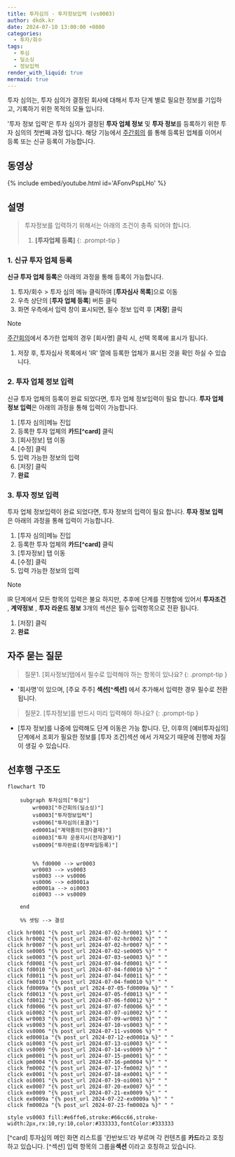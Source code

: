 ```yaml
---
title: 투자심의 - 투자정보입력 (vs0003)
author: dkdk.kr
date: 2024-07-10 13:00:00 +0800
categories:
  - 투자/회수
tags:
  - 투심
  - 딜소싱
  - 정보입력
render_with_liquid: true
mermaid: true
---
```

투자 심의는,
투자 심의가 결정된 회사에 대해서 투자 단계 별로 필요한 정보를 기입하고, 기록하기 위한
목적의 모듈 입니다. 

'투자 정보 입력'은
투자 심의가 결정된 **투자 업체 정보** 및 **투자 정보**를 등록하기 위한 투자 심의의 첫번째 과정 입니다.
해당 기능에서 [주간회의](https://guide.vcworks.kr/posts/wr0003/) 를 통해 등록된 업체를 이어서 등록 또는 신규 등록이 가능합니다.

## 동영상

{% include embed/youtube.html id='AFonvPspLHo' %}

## 설명

> 투자정보를 입력하기 위해서는 아래의 조건이 충족 되어야 합니다.
> 1. **[투자업체 등록]**
{: .prompt-tip }

### 1. 신규 투자 업체 등록
**신규 투자 업체 등록**은 아래의 과정을 통해 등록이 가능합니다.
1. 투자/회수 > 투자 심의 메뉴 클릭하여 [**투자심사 목록**]으로 이동
2. 우측 상단의 [**투자 업체 등록**] 버튼 클릭 
3. 화면 우측에서 입력 창이 표시되면, 필수 정보 입력 후 [**저장**] 클릭

> [!NOTE]
> [주간회의](https://guide.vcworks.kr/posts/wr0003/)에서 추가한 업체의 경우 [회사명] 클릭 시, 선택 목록에 표시가 됩니다.

1.  저장 후, 투자심사 목록에서 'IR' 열에 등록한 업체가 표시된 것을 확인 하실 수 있습니다.

### 2. 투자 업체 정보 입력
신규 투자 업체의 등록이 완료 되었다면, 투자 업체 정보입력이 필요 합니다.
**투자 업체 정보 입력**은 아래의 과정을 통해 입력이 가능합니다.
1. [투자 심의]메뉴 진입
2. 등록한 투자 업체의 **카드[^card]** 클릭
3. [회사정보] 탭 이동
4. [수정] 클릭
5. 입력 가능한 정보의 입력
6. [저장] 클릭
7. **완료**

### 3. 투자 정보 입력
투자 업체 정보입력이 완료 되었다면,  투자 정보의 입력이 필요 합니다.
**투자 정보 입력**은 아래의 과정을 통해 입력이 가능합니다.
1. [투자 심의]메뉴 진입
2. 등록한 투자 업체의 **카드[^card]** 클릭
3. [투자정보] 탭 이동
4. [수정] 클릭
5. 입력 가능한 정보의 입력

> [!NOTE]
> IR 단계에서 모든 항목의 입력은 불요 하지만, 추후에 단계를 진행함에 있어서 **투자조건** , **계약정보** , **투자 라운드 정보** 3개의 섹션은 필수 입력항목으로 전환 됩니다.

1. [저장] 클릭
2. **완료**

## 자주 묻는 질문

> 질문1. [회사정보]탭에서 필수로 입력해야 하는 항목이 있나요?
{: .prompt-tip }

- '회사명'이 있으며, [주요 주주] **섹션[^섹션]** 에서 추가해서 입력한 경우 필수로 전환됩니다.


> 질문2. [투자정보]를 반드시 미리 입력해야 하나요?
{: .prompt-tip }

- [투자 정보]를 나중에 입력해도 단계 이동은 가능 합니다. 단, 이후의 [예비투자심의] 단계에서 조회가 필요한 정보를 [투자 조건]섹션 에서 가져오기 때문에 진행에 차질이 생길 수 있습니다.


## 선후행 구조도

```mermaid
flowchart TD

    subgraph 투자심의["투심"]
        wr0003["주간회의(딜소싱)"]
        vs0003["투자정보입력"]
        vs0006["투자심의(표결)"]
        ed0001a["계약품의(전자결재)"]
        oi0003["투자 운용지시(전자결재)"]
        vs0009["투자완료(첨부파일등록)"]

        
        %% fd0000 --> wr0003
        wr0003 --> vs0003
        vs0003 --> vs0006
        vs0006 --> ed0001a
        ed0001a --> oi0003
        oi0003 --> vs0009

    end

    %% 셋팅 --> 결성
    
click hr0001 "{% post_url 2024-07-02-hr0001 %}" " "
click hr0002 "{% post_url 2024-07-02-hr0002 %}" " "
click hr0007 "{% post_url 2024-07-02-hr0007 %}" " "
click se0005 "{% post_url 2024-07-02-se0005 %}" " "
click se0003 "{% post_url 2024-07-03-se0003 %}" " "
click fd0001 "{% post_url 2024-07-04-fd0001 %}" " "
click fd0010 "{% post_url 2024-07-04-fd0010 %}" " "
click fd0011 "{% post_url 2024-07-04-fd0011 %}" " "
click fm0010 "{% post_url 2024-07-04-fm0010 %}" " "
click fd0009a "{% post_url 2024-07-05-fd0009a %}" " "
click fd0013 "{% post_url 2024-07-05-fd0013 %}" " "
click fd0012 "{% post_url 2024-07-06-fd0012 %}" " "
click fd0006 "{% post_url 2024-07-07-fd0006 %}" " "
click oi0002 "{% post_url 2024-07-07-oi0002 %}" " "
click wr0003 "{% post_url 2024-07-09-wr0003 %}" " "
click vs0003 "{% post_url 2024-07-10-vs0003 %}" " "
click vs0006 "{% post_url 2024-07-11-vs0006 %}" " "
click ed0001a "{% post_url 2024-07-12-ed0001a %}" " "
click oi0003 "{% post_url 2024-07-13-oi0003 %}" " "
click vs0009 "{% post_url 2024-07-14-vs0009 %}" " "
click pm0001 "{% post_url 2024-07-15-pm0001 %}" " "
click pm0004 "{% post_url 2024-07-16-pm0004 %}" " "
click fm0002 "{% post_url 2024-07-17-fm0002 %}" " "
click ex0001 "{% post_url 2024-07-18-ex0001 %}" " "
click oi0001 "{% post_url 2024-07-19-oi0001 %}" " "
click ex0007 "{% post_url 2024-07-20-ex0007 %}" " "
click ex0009 "{% post_url 2024-07-21-ex0009 %}" " "
click ex0009a "{% post_url 2024-07-22-ex0009a %}" " "
click fm0002a "{% post_url 2024-07-23-fm0002a %}" " "

style vs0003 fill:#e6ffe6,stroke:#66cc66,stroke-width:2px,rx:10,ry:10,color:#333333,fontColor:#333333

```

[^card] 투자심의 메인 화면 리스트를 '칸반보드'라 부르며 각 컨텐츠를 **카드**라고 호칭하고 있습니다. 
[^섹션] 입력 항목의 그룹을**섹션** 이라고 호칭하고 있습니다.